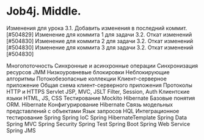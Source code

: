 # Job4j. Middle.

Изменения для урока 3.1. Добавить изменения в последний коммит. [#504829]
Изменение для коммита 1 для задачи 3.2. Откат изменений [#504830]
Изменение для коммита 2 для задачи 3.2. Откат изменений [#504830]
Изменение для коммита 3 для задачи 3.2. Откат изменений [#504830]

Многопоточность
Синхронные и асинхронные операции
Синхронизация ресурсов
JMM
Низкоуровневые блокировки
Неблокирующие алгоритмы
Потокобезопасные коллекции
Клиент-серверное приложение
Общая схема клиент-серверного приложения
Протоколы HTTP и HTTPS
Servlet
JSP, MVC, JSLT
Filter, Session, Auth
Клиентские языки HTML, JS, CSS
Тестирование Mockito
Hibernate
Базовые понятия ORM. Hibernate
Конфигурирование Hibernate
Связь модельных представлений с объектами
Язык запросов HQL
Интеграционное тестирование
Spring
Spring IoC
Spring HibernateTemplate
Spring Data
Spring MVC
Spring Security
Spring Test
Spring Boot
Spring Web Service
Spring JMS